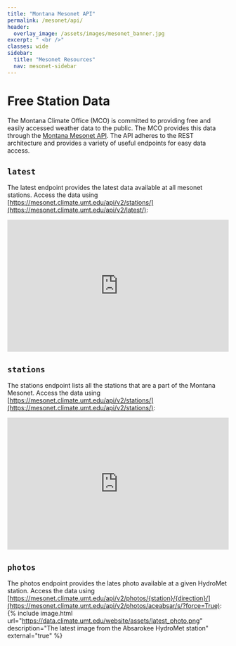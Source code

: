 ```yaml
---
title: "Montana Mesonet API"
permalink: /mesonet/api/
header:
  overlay_image: /assets/images/mesonet_banner.jpg
excerpt: " <br />"
classes: wide
sidebar:
  title: "Mesonet Resources"
  nav: mesonet-sidebar
---
```

# Free Station Data
The Montana Climate Office (MCO) is committed to providing free and easily accessed weather data to the public. The MCO provides this data through the [Montana Mesonet API](https://mesonet.climate.umt.edu/api/v2/docs). The API adheres to the REST architecture and provides a variety of useful endpoints for easy data access.

## `latest`
The latest endpoint provides the latest data available at all mesonet stations. Access the data using [https://mesonet.climate.umt.edu/api/v2/stations/](https://mesonet.climate.umt.edu/api/v2/latest/):
<div style="width: 100%; height: 300px;"><iframe style="width: 100%; height: 300px;" src="https://data.climate.umt.edu/website/assets/latest.html" frameborder="0px"></iframe></div>

## `stations`
The stations endpoint lists all the stations that are a part of the Montana Mesonet. Access the data using [https://mesonet.climate.umt.edu/api/v2/stations/](https://mesonet.climate.umt.edu/api/v2/stations/):
<div style="width: 100%; height: 300px;"><iframe style="width: 100%; height: 300px;" src="https://data.climate.umt.edu/website/assets/stations.html" frameborder="0px"></iframe></div>

## `photos`
The photos endpoint provides the lates photo available at a given HydroMet station. Access the data using [https://mesonet.climate.umt.edu/api/v2/photos/{station}/{direction}/](https://mesonet.climate.umt.edu/api/v2/photos/aceabsar/s/?force=True):
{% include image.html url="https://data.climate.umt.edu/website/assets/latest_photo.png" description="The latest image from the Absarokee HydroMet station" external="true" %}
